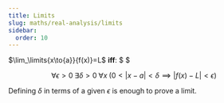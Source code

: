 ```yaml
---
title: Limits
slug: maths/real-analysis/limits
sidebar:
  order: 10
---
```


$\lim_\limits{x\to{a}}{f(x)}=L$ **iff**: $ $

```math
\forall{\epsilon>0}\;
\exists{\delta>0}\;
\forall{x}\;
(0<|x-a|<\delta\implies{|f(x)-L|<\epsilon})
```

Defining $\delta$ in terms of a given $\epsilon$ is enough to prove a limit.
